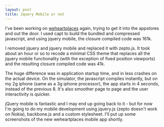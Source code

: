 ```yaml
---
layout: post
title: Jquery Mobile or not
---
```


I've been working on [weheartplaces](http://weheartplaces.com/) again, trying to get it into the appstores and out the door. I used capt to build the bundled and compressed javascript, and using jquery mobile, the closure compiled code was 161k.

I removed jquery and jquery mobile and replaced it with zepto.js. It took about an hour or so to recode a minimal CSS theme that replaces all the jquery mobile functionality (with the exception of fixed position viewports) and the resulting closure compiled code was 41k.

The huge difference was in application startup time, and in less crashes on the actual device. On the simulator, the javascript compiles instantly, but on my 2g iphone (same as a 3g iphone processor), the app starts in 4 seconds, instead of the previous 8. It's also smoother page to page and the user interactivity is quicker.

jQuery mobile is fantastic and I may end up going back to it - but for now I'm going to do my mobile development using jquery.js (zepto doesn't work on Nokia), backbone.js and a custom stylesheet. I'll put up some screenshots of the new weheartplaces mobile app shortly.